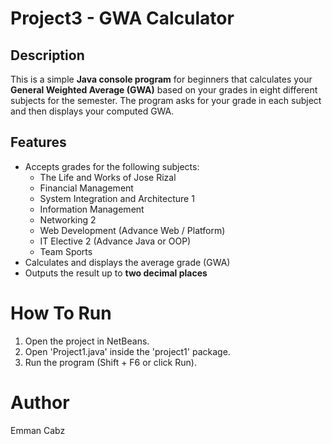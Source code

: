 # Project3 - GWA Calculator

## Description

This is a simple **Java console program** for beginners that calculates your **General Weighted Average (GWA)** based on your grades in eight different subjects for the semester. The program asks for your grade in each subject and then displays your computed GWA.

## Features

- Accepts grades for the following subjects:
  - The Life and Works of Jose Rizal
  - Financial Management
  - System Integration and Architecture 1
  - Information Management
  - Networking 2
  - Web Development (Advance Web / Platform)
  - IT Elective 2 (Advance Java or OOP)
  - Team Sports
- Calculates and displays the average grade (GWA)
- Outputs the result up to **two decimal places**

# How To Run
1. Open the project in NetBeans.
2. Open 'Project1.java' inside the 'project1' package.
3. Run the program (Shift + F6 or click Run).

# Author
Emman Cabz
